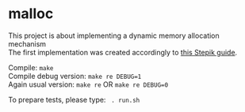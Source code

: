 # malloc
This project is about implementing a dynamic memory allocation mechanism<br>
The first implementation was created accordingly to [this Stepik guide](https://stepik.org/lesson/44328/step/1?unit=22140).

Compile: ```make```<br>
Compile debug version: ```make re DEBUG=1```<br>
Again usual version: ```make re``` OR ```make re DEBUG=0```<br>

To prepare tests, please type: ``` . run.sh```<br>